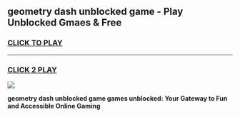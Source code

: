 
## geometry dash unblocked game - Play Unblocked Gmaes & Free
<h3>
<a href="https://premium.freeplayer.one?title=geometry_dash_unblocked_game&ref=20F">CLICK TO PLAY</a></h3>
<hr>

<h3>
<a href="https://premium.freeplayer.one?title=geometry_dash_unblocked_game&ref=20F">CLICK 2 PLAY</a>
  
</h3>

<a href="https://premium.freeplayer.one?title=geometry_dash_unblocked_game&ref=20F/"><img src="https://clearcache.store/games.png"></a>


**geometry dash unblocked game games unblocked: Your Gateway to Fun and Accessible Online Gaming**
